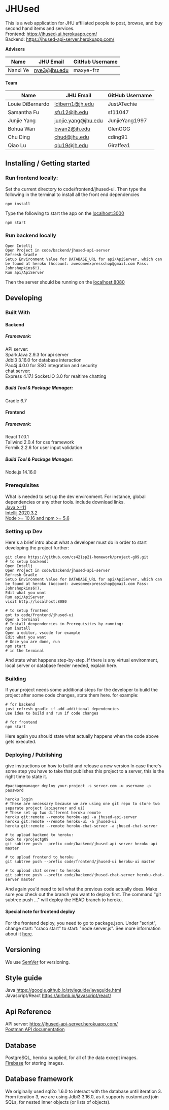 # JHUsed

 This is a web application for JHU affiliated people to post, browse, and buy second hand items and services.   
 Frontend: https://jhused-ui.herokuapp.com/  
 Backend: https://jhused-api-server.herokuapp.com/

**Advisors** 

| Name | JHU Email | GitHub Username |
| ---- | --------- | --------------- |
| Nanxi Ye | nye3@jhu.edu | maxye-frz |

**Team**

|        Name          |       JHU Email       |  GitHub Username   |
| -------------------- | --------------------- | ------------------ |
|   Louie DiBernardo   |    ldibern1@jh.edu    |    JustATechie     |
|     Samantha Fu      |     sfu12@jh.edu      |      sf11047       |
|     Junjie Yang      |  junjie.yang@jhu.edu  |   JunjieYang1997   |
|      Bohua Wan       |     bwan2@jh.edu      |      GlenGGG       |
|      Chu Ding        |     chud@jhu.edu      |      cding91       |
|       Qiao Lu        |    qlu19@jh.edu       |     Giraffea1      |

## Installing / Getting started

### Run frontend locally:
Set the current directory to code/frontend/jhused-ui. Then type the following in the terminal to install all the front end dependencies

```shell
npm install
```
Type the following to start the app on the [localhost:3000](http://localhost:3000)
```shell
npm start
```
### Run backend locally
```shell
Open Intellj
Open Project in code/backend/jhused-api-server
Refresh Gradle
Setup Environment Value for DATABASE_URL for api/ApiServer, which can be found at heroku (Account: awesomeexpressshop@gmail.com Pass: Johnshopkins6!).
Run api/ApiServer
```
Then the server should be running on the [localhost:8080](http://localhost:8080)

## Developing

### Built With
#### Backend
##### Framework:
API server:  
SparkJava 2.9.3 for api server  
Jdbi3 3.16.0 for database interaction  
Pac4j 4.0.0 for SSO integration and security  
chat server:  
Express 4.17.1
Socket.IO 3.0 for realtime chatting

##### Build Tool & Package Manager:
Gradle 6.7  

#### Frontend
##### Framework:
React 17.0.1  
Tailwind 2.0.4 for css framework  
Formik 2.2.6  for user input validation  

##### Build Tool & Package Manager:
Node.js 14.16.0

### Prerequisites
What is needed to set up the dev environment. For instance, global dependencies or any other tools. include download links.  
[Java >=11](https://adoptopenjdk.net/)  
[Intellij 2020.3.2](https://www.jetbrains.com/idea/)  
[Node >= 10.16 and npm >= 5.6](https://nodejs.org/en/)  


### Setting up Dev

Here's a brief intro about what a developer must do in order to start developing
the project further:

```shell
git clone https://github.com/cs421sp21-homework/project-g09.git
# to setup backend:
Open Intellj
Open Project in code/backend/jhused-api-server
Refresh Gradle
Setup Environment Value for DATABASE_URL for api/ApiServer, which can be found at heroku (Account: awesomeexpressshop@gmail.com Pass: Johnshopkins6!).
Edit what you want
Run api/ApiServer
visit http://localhost:8080

# to setup frontend
got to code/frontend/jhused-ui
Open a terminal
# Install denpendencies in Prerequisites by running:
npm install
Open a editor, vscode for example
Edit what you want
# Once you are done, run
npm start
# in the terminal
```

And state what happens step-by-step. If there is any virtual environment, local server or database feeder needed, explain here.

### Building

If your project needs some additional steps for the developer to build the
project after some code changes, state them here. for example:

```shell
# for backend
just refresh gradle if add additional dependencies
use idea to build and run if code changes

# for frontend
npm start
```

Here again you should state what actually happens when the code above gets
executed.

### Deploying / Publishing
give instructions on how to build and release a new version
In case there's some step you have to take that publishes this project to a
server, this is the right time to state it.

```shell
#packagemanager deploy your-project -s server.com -u username -p password

heroku login
# These are necessary because we are using one git repo to store two separate project (apiserver and ui)
# These set up two different heroku remote
heroku git:remote --remote heroku-api -a jhused-api-server
heroku git:remote --remote heroku-ui -a jhused-ui
heroku git:remote --remote heroku-chat-server -a jhused-chat-server

# to upload backend to heroku:
back to /projectg09
git subtree push --prefix code/backend/jhused-api-server heroku-api master

# to upload frontend to heroku
git subtree push --prefix code/frontend/jhused-ui heroku-ui master

# to upload chat server to heroku
git subtree push --prefix code/backend/jhused-chat-server heroku-chat-server master
```


And again you'd need to tell what the previous code actually does.
Make sure you check out the branch you want to deploy first. The command "git subtree push ..." will deploy the HEAD branch to heroku. 
#### Special note for frontend deploy
For the frontend deploy, you need to go to package.json. Under "script", change start: "craco start" to start: "node server.js". See more information about it [here](https://github.com/gsoft-inc/craco/issues/233#issuecomment-757575452).

## Versioning

We use [SemVer](http://semver.org/) for versioning. 

<!--## Configuration-->

<!--Here you should write what are all of the configurations a user can enter when using the project.-->

<!--## Tests-->

<!--Describe and show how to run the tests with code examples.-->
<!--Explain what these tests test and why.-->

<!--```shell-->
<!--Give an example-->
<!--```-->

## Style guide

Java
https://google.github.io/styleguide/javaguide.html  
Javascript/React
https://airbnb.io/javascript/react/  

## Api Reference

API server: https://jhused-api-server.herokuapp.com/  
[Postman API documentation](https://documenter.getpostman.com/view/14357023/Tz5i8zkB)  

## Database

PostgreSQL, heroku supplied, for all of the data except images.  
[Firebase](https://firebase.google.com/products/storage) for storing images.  

## Database framework
We originally used sql2o 1.6.0 to interact with the database until iteration 3.  
From iteration 3, we are using Jdbi3 3.16.0, as it supports customized join SQLs, for nested inner objects (or lists of objects).
